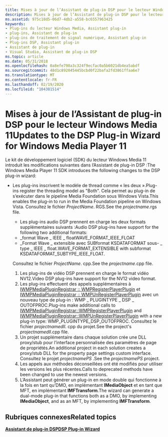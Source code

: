 ```yaml
---
title: Mises à jour de l’Assistant de plug-in DSP pour le lecteur Windows Media 11
description: Mises à jour de l’Assistant de plug-in DSP pour le lecteur Windows Media 11
ms.assetid: 975c18d5-06d7-4db2-a558-bc6557963425
keywords:
- Plug-ins du lecteur Windows Media, Assistant plug-in
- plug-ins, Assistant de plug-in
- plug-ins de traitement de signal numérique, Assistant plug-in
- Plug-ins DSP, Assistant plug-in
- Assistant de plug-in
- Visual Studio, Assistant de plug-in DSP
ms.topic: article
ms.date: 05/31/2018
ms.openlocfilehash: 0a8efe798a3c324f9ecfac0a5b6021db4ea5abdf
ms.sourcegitcommit: 48d1c892045445bcbd0f22bafa2fd3861ffaa6e7
ms.translationtype: MT
ms.contentlocale: fr-FR
ms.lasthandoff: 02/19/2020
ms.locfileid: "104381514"
---
```

# <a name="updates-to-the-dsp-plug-in-wizard-for-windows-media-player-11"></a><span data-ttu-id="2eb18-109">Mises à jour de l’Assistant de plug-in DSP pour le lecteur Windows Media 11</span><span class="sxs-lookup"><span data-stu-id="2eb18-109">Updates to the DSP Plug-in Wizard for Windows Media Player 11</span></span>

<span data-ttu-id="2eb18-110">Le kit de développement logiciel (SDK) du lecteur Windows Media 11 introduit les modifications suivantes dans l’Assistant de plug-in DSP :</span><span class="sxs-lookup"><span data-stu-id="2eb18-110">The Windows Media Player 11 SDK introduces the following changes to the DSP plug-in wizard:</span></span>

-   <span data-ttu-id="2eb18-111">Les plug-ins inscrivent le modèle de thread comme « les deux ».</span><span class="sxs-lookup"><span data-stu-id="2eb18-111">Plug-ins register the threading model as "Both".</span></span> <span data-ttu-id="2eb18-112">Cela permet au plug-in de s’exécuter dans le pipeline Media Foundation sous Windows Vista.</span><span class="sxs-lookup"><span data-stu-id="2eb18-112">This enables the plug-in to run in the Media Foundation pipeline on Windows Vista.</span></span> <span data-ttu-id="2eb18-113">Consultez le fichier *ProjectName*. RGS.</span><span class="sxs-lookup"><span data-stu-id="2eb18-113">See the *projectname*.rgs file.</span></span>

    -   <span data-ttu-id="2eb18-114">Les plug-ins audio DSP prennent en charge les deux formats supplémentaires suivants :</span><span class="sxs-lookup"><span data-stu-id="2eb18-114">Audio DSP plug-ins have support for the following two additional formats:</span></span>

    <!-- -->

    -   <span data-ttu-id="2eb18-115">\_format Wave \_ IEEE \_ float</span><span class="sxs-lookup"><span data-stu-id="2eb18-115">WAVE\_FORMAT\_IEEE\_FLOAT</span></span>
    -   <span data-ttu-id="2eb18-116">\_Format Wave \_ extensible avec SUBformat KSDATAFORMAT sous- \_ type \_ IEEE \_ float.</span><span class="sxs-lookup"><span data-stu-id="2eb18-116">WAVE\_FORMAT\_EXTENSIBLE with subformat KSDATAFORMAT\_SUBTYPE\_IEEE\_FLOAT.</span></span>

    <span data-ttu-id="2eb18-117">Consultez le fichier *ProjectName*. cpp.</span><span class="sxs-lookup"><span data-stu-id="2eb18-117">See the *projectname*.cpp file.</span></span>

    1.  <span data-ttu-id="2eb18-118">Les plug-ins de vidéo DSP prennent en charge le format vidéo NV12.</span><span class="sxs-lookup"><span data-stu-id="2eb18-118">Video DSP plug-ins have support for the NV12 video format.</span></span>
    2.  <span data-ttu-id="2eb18-119">Les plug-ins effectuent des appels supplémentaires à [IWMPMediaPluginRegistrar :: WMPRegisterPlayerPlugin](/previous-versions/windows/desktop/api/wmpservices/nf-wmpservices-iwmpmediapluginregistrar-wmpregisterplayerplugin) et [IWMPMediaPluginRegistrar :: WMPUnRegisterPlayerPlugin](/previous-versions/windows/desktop/api/wmpservices/nf-wmpservices-iwmpmediapluginregistrar-wmpunregisterplayerplugin) avec un nouveau type de plug-in : WMP \_ PLUGINTYPE \_ DSP \_ OUTOFPROC.</span><span class="sxs-lookup"><span data-stu-id="2eb18-119">Plug-ins make additional calls to [IWMPMediaPluginRegistrar::WMPRegisterPlayerPlugin](/previous-versions/windows/desktop/api/wmpservices/nf-wmpservices-iwmpmediapluginregistrar-wmpregisterplayerplugin) and [IWMPMediaPluginRegistrar::WMPUnRegisterPlayerPlugin](/previous-versions/windows/desktop/api/wmpservices/nf-wmpservices-iwmpmediapluginregistrar-wmpunregisterplayerplugin) with a new plug-in type: WMP\_PLUGINTYPE\_DSP\_OUTOFPROC.</span></span> <span data-ttu-id="2eb18-120">Consultez le fichier *projectnamedll*. cpp du projet.</span><span class="sxs-lookup"><span data-stu-id="2eb18-120">See the project's *projectnamedll*.cpp file.</span></span>
    3.  <span data-ttu-id="2eb18-121">Un projet supplémentaire dans chaque solution crée une DLL proxy/stub pour l’interface personnalisée des paramètres de page de propriétés.</span><span class="sxs-lookup"><span data-stu-id="2eb18-121">An additional project in each solution creates a proxy/stub DLL for the property page settings custom interface.</span></span> <span data-ttu-id="2eb18-122">Consultez le projet *projectnamePS* .</span><span class="sxs-lookup"><span data-stu-id="2eb18-122">See the *projectnamePS* project.</span></span>
    4.  <span data-ttu-id="2eb18-123">Les appels aux méthodes déconseillées ont été modifiés pour utiliser les versions les plus récentes.</span><span class="sxs-lookup"><span data-stu-id="2eb18-123">Calls to deprecated methods have been changed to use the newest versions.</span></span>
    5.  <span data-ttu-id="2eb18-124">L’Assistant peut générer un plug-in en mode double qui fonctionne à la fois en tant qu’DMO, en implémentant **IMediaObject** et en tant que MFT, en implémentant **IMFTransform**.</span><span class="sxs-lookup"><span data-stu-id="2eb18-124">The wizard can generate a dual-mode plug-in that functions both as a DMO, by implementing **IMediaObject**, and as an MFT, by implementing **IMFTransform**.</span></span>

## <a name="related-topics"></a><span data-ttu-id="2eb18-125">Rubriques connexes</span><span class="sxs-lookup"><span data-stu-id="2eb18-125">Related topics</span></span>

<dl> <dt>

[<span data-ttu-id="2eb18-126">**Assistant de plug-in DSP**</span><span class="sxs-lookup"><span data-stu-id="2eb18-126">**DSP Plug-in Wizard**</span></span>](dsp-plug-in-wizard.md)
</dt> </dl>

 

 




